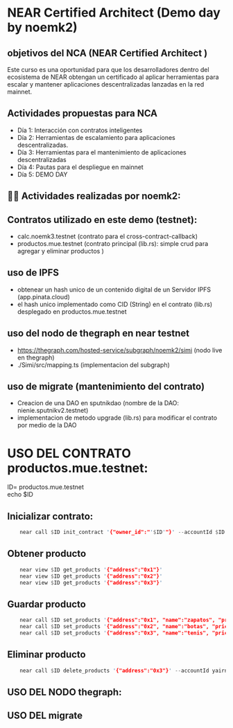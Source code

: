 # NEAR Certified Architect (Demo day by noemk2)


## objetivos del NCA (NEAR Certified Architect )
Este curso es una oportunidad para que los desarrolladores dentro del ecosistema de NEAR obtengan un certificado al aplicar herramientas para escalar y mantener aplicaciones descentralizadas lanzadas en la red mainnet.

## Actividades propuestas para NCA
- Día 1: Interacción con contratos inteligentes
- Día 2: Herramientas de escalamiento para aplicaciones descentralizadas.
- Día 3: Herramientas para el mantenimiento de aplicaciones descentralizadas
- Día 4: Pautas para el despliegue en mainnet
- Día 5: DEMO DAY


## 👨‍💻  Actividades realizadas por noemk2:

## Contratos utilizado en este demo (testnet):
- calc.noemk3.testnet (contrato para el cross-contract-callback)
- productos.mue.testnet (contrato principal (lib.rs): simple crud para agregar y eliminar productos )

## uso de IPFS
- obtenear un hash unico de un contenido digital de un Servidor IPFS (app.pinata.cloud)
- el hash unico implementado como CID (String) en el contrato (lib.rs) desplegado en productos.mue.testnet

## uso del nodo de thegraph en near testnet
- https://thegraph.com/hosted-service/subgraph/noemk2/simi (nodo live en thegraph)
- ./Simi/src/mapping.ts (implementacion del subgraph) 


## uso de migrate (mantenimiento del contrato)
- Creacion de una DAO en sputnikdao (nombre de la DAO: nienie.sputnikv2.testnet)
- implementacion de metodo upgrade (lib.rs) para modificar el contrato por medio de la DAO


# USO DEL CONTRATO productos.mue.testnet:

ID= productos.mue.testnet
<br>
echo $ID

## Inicializar contrato:
```rust
	near call $ID init_contract '{"owner_id":"'$ID'"}' --accountId $ID
```

## Obtener producto
```rust
    near view $ID get_products '{"address":"0x1"}'
    near view $ID get_products '{"address":"0x2"}'
    near view $ID get_products '{"address":"0x3"}'
```

## Guardar producto

```rust
    near call $ID set_products '{"address":"0x1", "name":"zapatos", "price": 250, "stock":5, "cid": ""}' --accountId yairnava.testnet
    near call $ID set_products '{"address":"0x2", "name":"botas", "price": 450, "stock":10, "cid": ""}' --accountId yairnava.testnet
    near call $ID set_products '{"address":"0x3", "name":"tenis", "price": 300, "stock":7, "cid": ""}' --accountId yairnava.testnet
```

## Eliminar producto

```rust
    near call $ID delete_products '{"address":"0x3"}' --accountId yairnava.testnet
```


## USO DEL NODO thegraph:




## USO DEL migrate




